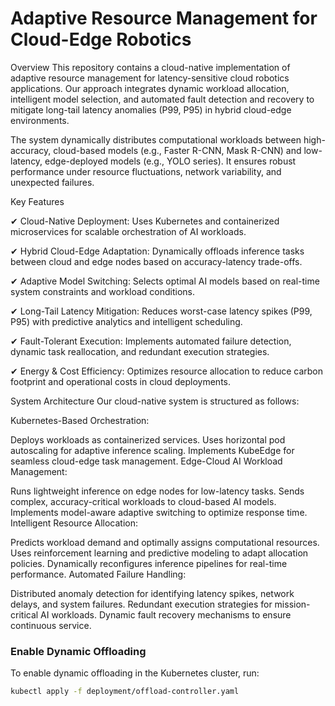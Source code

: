 # Adaptive Resource Management for Cloud-Edge Robotics
Overview
This repository contains a cloud-native implementation of adaptive resource management for latency-sensitive cloud robotics applications. Our approach integrates dynamic workload allocation, intelligent model selection, and automated fault detection and recovery to mitigate long-tail latency anomalies (P99, P95) in hybrid cloud-edge environments.

The system dynamically distributes computational workloads between high-accuracy, cloud-based models (e.g., Faster R-CNN, Mask R-CNN) and low-latency, edge-deployed models (e.g., YOLO series). It ensures robust performance under resource fluctuations, network variability, and unexpected failures.

Key Features

✔ Cloud-Native Deployment: Uses Kubernetes and containerized microservices for scalable orchestration of AI workloads.

✔ Hybrid Cloud-Edge Adaptation: Dynamically offloads inference tasks between cloud and edge nodes based on accuracy-latency trade-offs.

✔ Adaptive Model Switching: Selects optimal AI models based on real-time system constraints and workload conditions.

✔ Long-Tail Latency Mitigation: Reduces worst-case latency spikes (P99, P95) with predictive analytics and intelligent scheduling.

✔ Fault-Tolerant Execution: Implements automated failure detection, dynamic task reallocation, and redundant execution strategies.

✔ Energy & Cost Efficiency: Optimizes resource allocation to reduce carbon footprint and operational costs in cloud deployments.

System Architecture
Our cloud-native system is structured as follows:

Kubernetes-Based Orchestration:

Deploys workloads as containerized services.
Uses horizontal pod autoscaling for adaptive inference scaling.
Implements KubeEdge for seamless cloud-edge task management.
Edge-Cloud AI Workload Management:

Runs lightweight inference on edge nodes for low-latency tasks.
Sends complex, accuracy-critical workloads to cloud-based AI models.
Implements model-aware adaptive switching to optimize response time.
Intelligent Resource Allocation:

Predicts workload demand and optimally assigns computational resources.
Uses reinforcement learning and predictive modeling to adapt allocation policies.
Dynamically reconfigures inference pipelines for real-time performance.
Automated Failure Handling:

Distributed anomaly detection for identifying latency spikes, network delays, and system failures.
Redundant execution strategies for mission-critical AI workloads.
Dynamic fault recovery mechanisms to ensure continuous service.

### **Enable Dynamic Offloading**
To enable dynamic offloading in the Kubernetes cluster, run:

```bash
kubectl apply -f deployment/offload-controller.yaml

